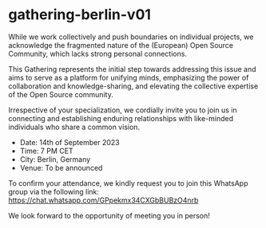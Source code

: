 # gathering-berlin-v01

While we work collectively and push boundaries on individual projects, we acknowledge the fragmented nature of the (European) Open Source Community, which lacks strong personal connections.

This Gathering represents the initial step towards addressing this issue and aims to serve as a platform for unifying minds, emphasizing the power of collaboration and knowledge-sharing, and elevating the collective expertise of the Open Source community.

Irrespective of your specialization, we cordially invite you to join us in connecting and establishing enduring relationships with like-minded individuals who share a common vision.

* Date: 14th of September 2023
* Time: 7 PM CET
* City: Berlin, Germany
* Venue: To be announced

To confirm your attendance, we kindly request you to join this WhatsApp group via the following link:  https://chat.whatsapp.com/GPpekmx34CXGbBUBzO4nrb

We look forward to the opportunity of meeting you in person!
